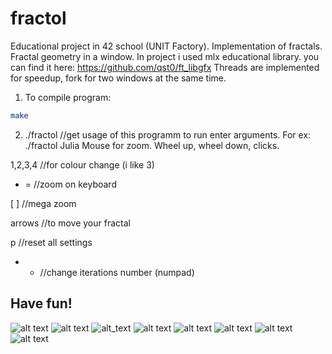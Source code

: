 # fractol
Educational project in 42 school (UNIT Factory). Implementation of fractals. Fractal geometry in a window.
In project i used mlx educational library. you can find it here:
https://github.com/qst0/ft_libgfx
Threads are implemented for speedup, fork for two windows at the same time.

1. To compile program:
```bash
make
```
2. ./fractol //get usage of this programm
  to run enter arguments. For ex:
  ./fractol Julia
  Mouse for zoom. Wheel up, wheel down, clicks.
  
  1,2,3,4 //for colour change (i like 3)
  
  - = //zoom on keyboard
  
  [ ] //mega zoom
  
  arrows //to move your fractal
  
  p //reset all settings
 
 + - //change iterations number (numpad)

 ## Have fun!

![alt text](https://github.com/Wantiklo/fractol/blob/master/screenshots/1.png)
![alt text](https://github.com/Wantiklo/fractol/blob/master/screenshots/Gif1(creal_c_imag_change).gif)
![alt_text](https://github.com/Wantiklo/fractol/blob/master/screenshots/Gif2.gif)
![alt text](https://github.com/Wantiklo/fractol/blob/master/screenshots/3.png)
![alt text](https://github.com/Wantiklo/fractol/blob/master/screenshots/4.png)
![alt text](https://github.com/Wantiklo/fractol/blob/master/screenshots/5.png)
![alt text](https://github.com/Wantiklo/fractol/blob/master/screenshots/6.png)
![alt text](https://github.com/Wantiklo/fractol/blob/master/screenshots/7.png)

